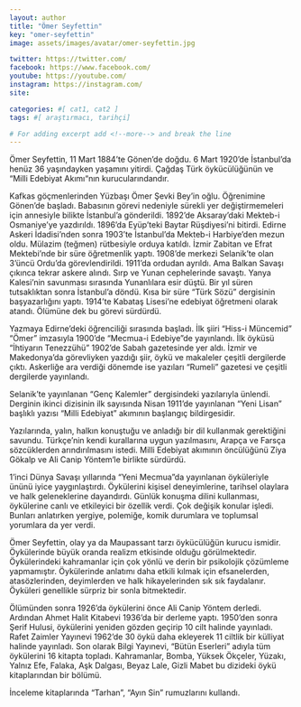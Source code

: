 ```yaml
---
layout: author
title: "Ömer Seyfettin"
key: "omer-seyfettin"
image: assets/images/avatar/omer-seyfettin.jpg

twitter: https://twitter.com/
facebook: https://www.facebook.com/
youtube: https://youtube.com/
instagram: https://instagram.com/
site: 

categories: #[ cat1, cat2 ]
tags: #[ araştırmacı, tarihçi]

# For adding excerpt add <!--more--> and break the line
---
```

Ömer Seyfettin, 11 Mart 1884’te Gönen’de doğdu. 6 Mart 1920’de İstanbul’da henüz 36 yaşındayken yaşamını yitirdi. Çağdaş Türk öykücülüğünün ve “Milli Edebiyat Akımı“nın kurucularındandır.

Kafkas göçmenlerinden Yüzbaşı Ömer Şevki Bey’in oğlu. Öğrenimine Gönen’de başladı. Babasının görevi nedeniyle sürekli yer değiştirmemeleri için annesiyle bilikte İstanbul’a gönderildi. 1892’de Aksaray’daki Mekteb-i Osmaniye’ye yazdırıldı. 1896’da Eyüp’teki Baytar Rüşdiyesi’ni bitirdi. Edirne Askeri İdadisi’nden sonra 1903’te İstanbul’da Mekteb-i Harbiye’den mezun oldu. Mülazim (teğmen) rütbesiyle orduya katıldı. İzmir Zabitan ve Efrat Mektebi’nde bir süre öğretmenlik yaptı. 1908’de merkezi Selanik’te olan 3’üncü Ordu’da görevlendirildi. 1911’da ordudan ayrıldı. Ama Balkan Savaşı çıkınca tekrar askere alındı. Sırp ve Yunan cephelerinde savaştı. Yanya Kalesi’nin savunması sırasında Yunanlılara esir düştü. Bir yıl süren tutsaklıktan sonra İstanbul’a döndü. Kısa bir süre “Türk Sözü” dergisinin başyazarlığını yaptı. 1914’te Kabataş Lisesi’ne edebiyat öğretmeni olarak atandı. Ölümüne dek bu görevi sürdürdü.

Yazmaya Edirne’deki öğrenciliği sırasında başladı. İlk şiiri “Hiss-i Müncemid” “Ömer” imzasıyla 1900’de “Mecmua-i Edebiye”de yayınlandı. İlk öyküsü “İhtiyarın Tenezzühü” 1902’de Sabah gazetesinde yer aldı. İzmir ve Makedonya’da görevliyken yazdığı şiir, öykü ve makaleler çeşitli dergilerde çıktı. Askerliğe ara verdiği dönemde ise yazıları “Rumeli” gazetesi ve çeşitli dergilerde yayınlandı.

Selanik’te yayınlanan “Genç Kalemler” dergisindeki yazılarıyla ünlendi. Derginin ikinci dizisinin ilk sayısında Nisan 1911’de yayınlanan “Yeni Lisan” başlıklı yazısı “Milli Edebiyat” akımının başlangıç bildirgesidir.

Yazılarında, yalın, halkın konuştuğu ve anladığı bir dil kullanmak gerektiğini savundu. Türkçe’nin kendi kurallarına uygun yazılmasını, Arapça ve Farsça sözcüklerden arındırılmasını istedi. Milli Edebiyat akımının öncülüğünü Ziya Gökalp ve Ali Canip Yöntem‘le birlikte sürdürdü.

1’inci Dünya Savaşı yıllarında “Yeni Mecmua”da yayınlanan öyküleriyle ününü iyice yaygınlaştırdı. Öykülerini kişisel deneyimlerine, tarihsel olaylara ve halk geleneklerine dayandırdı. Günlük konuşma dilini kullanması, öykülerine canlı ve etkileyici bir özellik verdi. Çok değişik konular işledi. Bunları anlatırken yergiye, polemiğe, komik durumlara ve toplumsal yorumlara da yer verdi.

Ömer Seyfettin, olay ya da Maupassant tarzı öykücülüğün kurucu ismidir. Öykülerinde büyük oranda realizm etkisinde olduğu görülmektedir. Öykülerindeki kahramanlar için çok yönlü ve derin bir psikolojik çözümleme yapmamıştır. Öykülerinde anlatımı daha etkili kılmak için efsanelerden, atasözlerinden, deyimlerden ve halk hikayelerinden sık sık faydalanır. Öyküleri genellikle sürpriz bir sonla bitmektedir.

Ölümünden sonra 1926’da öykülerini önce Ali Canip Yöntem derledi. Ardından Ahmet Halit Kitabevi 1936’da bir derleme yaptı. 1950’den sonra Şerif Hulusi, öykülerini yeniden gözden geçirip 10 cilt halinde yayınladı. Rafet Zaimler Yayınevi 1962’de 30 öykü daha ekleyerek 11 ciltlik bir külliyat halinde yayınladı. Son olarak Bilgi Yayınevi, “Bütün Eserleri” adıyla tüm öykülerini 16 kitapta topladı. Kahramanlar, Bomba, Yüksek Ökçeler, Yüzakı, Yalnız Efe, Falaka, Aşk Dalgası, Beyaz Lale, Gizli Mabet bu dizideki öykü kitaplarından bir bölümü.

İnceleme kitaplarında “Tarhan”, “Ayın Sin” rumuzlarını kullandı.
<!--more-->

